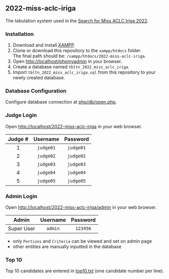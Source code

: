 ## 2022-miss-aclc-iriga
The tabulation system used in the
[Search for Miss ACLC Iriga 2022](https://github.com/kulotsystems/pageant-tabulations/tree/master/2022-miss-aclc-iriga).

### Installation

1. Download and install [XAMPP](https://www.apachefriends.org/download.html).
2. Clone or download this repository to the `xampp/htdocs` folder.<br>
   The final path should be: `/xampp/htdocs/2022-miss-aclc-iriga`.<br>
3. Open <http://localhost/phpmyadmin> in your browser.
4. Create a database named `tbltn_2022_miss_aclc_iriga`.
5. Import `tbltn_2022_miss_aclc_iriga.sql` from this repository to your newly created database.

### Database Configuration
Configure database connection at [php/db/open.php](php/db/open.php).

### Judge Login
Open <http://localhost/2022-miss-aclc-iriga> in your web browser.

| Judge # | Username  | Password  |
|:-------:|:---------:|:---------:|
|    1    | `judge01` | `judge01` |
|    2    | `judge02` | `judge02` |
|    3    | `judge03` | `judge03` |
|    4    | `judge04` | `judge04` |
|    5    | `judge05` | `judge05` |


### Admin Login
Open <http://localhost/2022-miss-aclc-iriga/admin> in your web browser.

|   Admin    | Username | Password |
|:----------:|:--------:|:--------:|
| Super User | `admin`  | `123456` |

- only `Portions` and `Criteria` can be viewed and set on admin page
- other entities are manually inputted in the database

### Top 10
Top 10 candidates are entered in [top10.txt](top10.txt) (one candidate number per line).